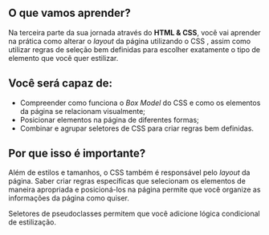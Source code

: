 ## O que vamos aprender?

Na terceira parte da sua jornada através do **HTML & CSS**, você vai aprender na prática como alterar o _layout_ da página utilizando o CSS , assim como utilizar regras de seleção bem definidas para escolher exatamente o tipo de elemento que você quer estilizar.

## Você será capaz de:

- Compreender como funciona o _Box Model_ do CSS e como os elementos da página se relacionam visualmente;
- Posicionar elementos na página de diferentes formas;
- Combinar e agrupar seletores de CSS para criar regras bem definidas.


## Por que isso é importante?

Além de estilos e tamanhos, o CSS também é responsável pelo _layout_ da página. Saber criar regras específicas que selecionam os elementos de maneira apropriada e posicioná-los na página permite que você organize as informações da página como quiser.

Seletores de pseudoclasses permitem que você adicione lógica condicional de estilização.
